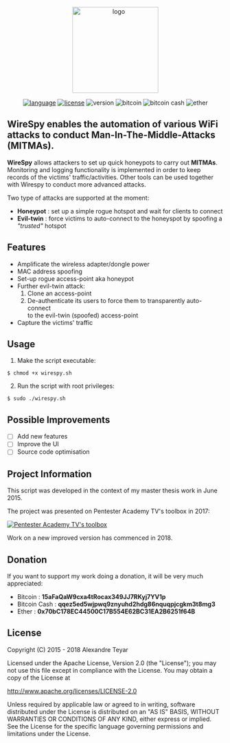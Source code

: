 <p align="center">
  <img alt="logo" src="https://raw.githubusercontent.com/AresS31/wirespy/dev/images/logo.jpg" height="200" />
  <p align="center">
  	<a href="https://www.gnu.org/software/bash/"><img alt="language" src="https://img.shields.io/badge/Lang-Bash%204.2+-blue.svg"></a>
  	<a href="https://opensource.org/licenses/Apache-2.0"><img alt="license" src="https://img.shields.io/badge/License-apache%202.0-red.svg"></a>
  	<img alt="version" src="https://img.shields.io/badge/Version-0.5-green.svg">
  	<img alt="bitcoin" src="https://img.shields.io/badge/Bitcoin-15aFaQaW9cxa4tRocax349JJ7RKyj7YV1p-yellow.svg">
  	<img alt="bitcoin cash" src="https://img.shields.io/badge/Bitcoin%20Cash-qqez5ed5wjpwq9znyuhd2hdg86nquqpjcgkm3t8mg3-yellow.svg">
  	<img alt="ether" src="https://img.shields.io/badge/Ether-0x70bC178EC44500C17B554E62BC31EA2B6251f64B-yellow.svg">
  </p>
</p>

## WireSpy enables the automation of various WiFi attacks to conduct Man-In-The-Middle-Attacks (MITMAs).

**WireSpy** allows attackers to set up quick honeypots to carry out **MITMAs**. Monitoring and logging functionality is implemented in order to keep records of the victims' traffic/activities. Other tools can be used together with Wirespy to conduct more advanced attacks. 

Two type of attacks are supported at the moment:
* **Honeypot** 	: set up a simple rogue hotspot and wait for clients to connect
* **Evil-twin**	: force victims to auto-connect to the honeyspot by spoofing a *"trusted"* hotspot

## Features
* Amplificate the wireless adapter/dongle power
* MAC address spoofing
* Set-up rogue access-point aka honeypot
* Further evil-twin attack: 
	1. Clone an access-point
	2. De-authenticate its users to force them to transparently auto-connect  
	  to the evil-twin (spoofed) access-point
* Capture the victims' traffic

## Usage
1. Make the script executable:
```console
$ chmod +x wirespy.sh
```
2. Run the script with root privileges:
```console
$ sudo ./wirespy.sh
```

## Possible Improvements
- [ ] Add new features
- [ ] Improve the UI
- [ ] Source code optimisation

## Project Information
This script was developed in the context of my master thesis work in June 2015.

The project was presented on Pentester Academy TV's toolbox in 2017:

[![Pentester Academy TV's toolbox](https://img.youtube.com/vi/ALSChHZdf5o/0.jpg)](https://www.youtube.com/watch?v=ALSChHZdf5o)

Work on a new improved version has commenced in 2018.

## Donation
If you want to support my work doing a donation, it will be very much appreciated:
* Bitcoin		: **15aFaQaW9cxa4tRocax349JJ7RKyj7YV1p**
* Bitcoin Cash	: **qqez5ed5wjpwq9znyuhd2hdg86nquqpjcgkm3t8mg3**
* Ether 		: **0x70bC178EC44500C17B554E62BC31EA2B6251f64B**

## License
   Copyright (C) 2015 - 2018 Alexandre Teyar

Licensed under the Apache License, Version 2.0 (the "License");
you may not use this file except in compliance with the License.
You may obtain a copy of the License at

<http://www.apache.org/licenses/LICENSE-2.0>

Unless required by applicable law or agreed to in writing, software
distributed under the License is distributed on an "AS IS" BASIS,
WITHOUT WARRANTIES OR CONDITIONS OF ANY KIND, either express or implied.
See the License for the specific language governing permissions and
   limitations under the License. 
